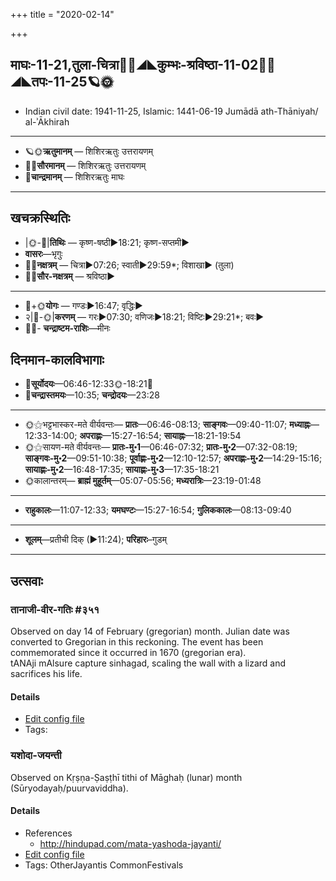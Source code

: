 +++
title = "2020-02-14"

+++
## माघः-11-21,तुला-चित्रा🌛🌌◢◣कुम्भः-श्रविष्ठा-11-02🌌🌞◢◣तपः-11-25🪐🌞
- Indian civil date: 1941-11-25, Islamic: 1441-06-19 Jumādā ath-Thāniyah/ al-ʾĀkhirah
___________________
- 🪐🌞**ऋतुमानम्** — शिशिरऋतुः उत्तरायणम्
- 🌌🌞**सौरमानम्** — शिशिरऋतुः उत्तरायणम्
- 🌛**चान्द्रमानम्** — शिशिरऋतुः माघः
___________________


## खचक्रस्थितिः
- |🌞-🌛|**तिथिः** — कृष्ण-षष्ठी►18:21; कृष्ण-सप्तमी►  
- **वासरः**—भृगुः  
- 🌌🌛**नक्षत्रम्** — चित्रा►07:26; स्वाती►29:59*; विशाखा► (तुला)  
- 🌌🌞**सौर-नक्षत्रम्** — श्रविष्ठा►  
___________________
- 🌛+🌞**योगः** — गण्डः►16:47; वृद्धिः►  
- २|🌛-🌞|**करणम्** — गरः►07:30; वणिजः►18:21; विष्टिः►29:21*; बवः►  
- 🌌🌛- **चन्द्राष्टम-राशिः**—मीनः  


## दिनमान-कालविभागाः
- 🌅**सूर्योदयः**—06:46-12:33🌞️-18:21🌇  
- 🌛**चन्द्रास्तमयः**—10:35; **चन्द्रोदयः**—23:28  
___________________
- 🌞⚝भट्टभास्कर-मते वीर्यवन्तः— **प्रातः**—06:46-08:13; **साङ्गवः**—09:40-11:07; **मध्याह्नः**—12:33-14:00; **अपराह्णः**—15:27-16:54; **सायाह्नः**—18:21-19:54  
- 🌞⚝सायण-मते वीर्यवन्तः— **प्रातः-मु॰1**—06:46-07:32; **प्रातः-मु॰2**—07:32-08:19; **साङ्गवः-मु॰2**—09:51-10:38; **पूर्वाह्णः-मु॰2**—12:10-12:57; **अपराह्णः-मु॰2**—14:29-15:16; **सायाह्णः-मु॰2**—16:48-17:35; **सायाह्णः-मु॰3**—17:35-18:21  
- 🌞कालान्तरम्— **ब्राह्मं मुहूर्तम्**—05:07-05:56; **मध्यरात्रिः**—23:19-01:48  
___________________
- **राहुकालः**—11:07-12:33; **यमघण्टः**—15:27-16:54; **गुलिककालः**—08:13-09:40  
___________________
- **शूलम्**—प्रतीची दिक् (►11:24); **परिहारः**–गुडम्  
___________________

## उत्सवाः
### तानाजी-वीर-गतिः #३५१

Observed on day 14 of February (gregorian) month. Julian date was converted to Gregorian in this reckoning. The event has been commemorated since it occurred in 1670 (gregorian era).  
tANAji mAlsure capture sinhagad, scaling the wall with a lizard and sacrifices his life.

#### Details
- [Edit config file](https://github.com/jyotisham/adyatithi/tree/master/mahApuruSha/xatra-later/gregorian/day/02/14/tAnAjI-vIra-gatiH.toml)
- Tags: 


### यशोदा-जयन्ती

Observed on Kṛṣṇa-Ṣaṣṭhī tithi of Māghaḥ (lunar) month (Sūryodayaḥ/puurvaviddha). 

#### Details
- References
  - http://hindupad.com/mata-yashoda-jayanti/
- [Edit config file](https://github.com/jyotisham/adyatithi/tree/master/devatA/vaiShNava/lunar_month/tithi/11/21/yazOdA~jayantI.toml)
- Tags: OtherJayantis CommonFestivals


